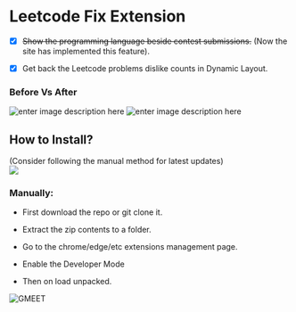 
# Leetcode Fix Extension

 - [x] ~~Show the programming language beside contest submissions.~~ (Now the site has implemented this feature).
 - [x] Get back the Leetcode problems dislike counts in Dynamic Layout.
  

### Before Vs After
![enter image description here](https://imgur.com/RKYuJeW.jpg)
  ![enter image description here](https://imgur.com/uejNFZv.jpg)
## How to Install?
(Consider following the manual method for latest updates)      
[![](https://storage.googleapis.com/web-dev-uploads/image/WlD8wC6g8khYWPJUsQceQkhXSlv1/iNEddTyWiMfLSwFD6qGq.png)](https://chrome.google.com/webstore/detail/leetcode-fix/kgenneohccgagookoocgihpkohmehnip)

### Manually:

- First download the repo or git clone it.

- Extract the zip contents to a folder.

- Go to the chrome/edge/etc extensions management page.

- Enable the Developer Mode

- Then on load unpacked.

![GMEET](https://i.imgur.com/ykt3iI2.png)
